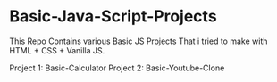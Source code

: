 # Basic-Java-Script-Projects

This Repo Contains various Basic JS Projects That i tried to make with HTML + CSS + Vanilla JS.

Project 1: Basic-Calculator
Project 2: Basic-Youtube-Clone